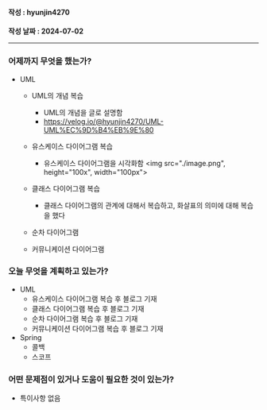 #### 작성 : hyunjin4270
**작성 날짜 : 2024-07-02**

---
### 어제까지 무엇을 했는가?
 - UML
   - UML의 개념 복습
     - UML의 개념을 글로 설명함
     - <https://velog.io/@hyunjin4270/UML-UML%EC%9D%B4%EB%9E%80>
   - 유스케이스 다이어그램 복습
     - 유스케이스 다이어그램을 시각화함
      <img src="./image.png", height="100x", width="100px">

   - 클래스 다이어그램 복습
     - 클래스 다이어그램의 관계에 대해서 복습하고, 화살표의 의미에 대해 복습을 했다
   - 순차 다이어그램
   - 커뮤니케이션 다이어그램
 
### 오늘 무엇을 계획하고 있는가?
  - UML
    - 유스케이스 다이어그램 복습 후 블로그 기재
    - 클래스 다이어그램 복습 후 블로그 기재
    - 순차 다이어그램 복습 후 블로그 기재
    - 커뮤니케이션 다이어그램 복습 후 블로그 기재
 - Spring
   - 콜백
   - 스코프

### 어떤 문제점이 있거나 도움이 필요한 것이 있는가?
- 특이사항 없음